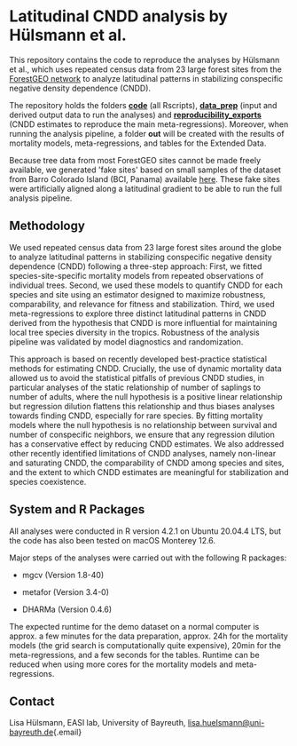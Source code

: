 # Latitudinal CNDD analysis by Hülsmann et al.

This repository contains the code to reproduce the analyses by Hülsmann et al., which uses repeated census data from 23 large forest sites from the [ForestGEO network](https://forestgeo.si.edu/) to analyze latitudinal patterns in stabilizing conspecific negative density dependence (CNDD).

The repository holds the folders [**code**](/code) (all Rscripts), [**data_prep**](/data_prep) (input and derived output data to run the analyses) and [**reproducibility_exports**](/reproducibility_exports) (CNDD estimates to reproduce the main meta-regressions). Moreover, when running the analysis pipeline, a folder **out** will be created with the results of mortality models, meta-regressions, and tables for the Extended Data.

Because tree data from most ForestGEO sites cannot be made freely available, we generated 'fake sites' based on small samples of the dataset from Barro Colorado Island (BCI, Panama) available [here](https://datadryad.org/stash/dataset/doi:10.15146/5xcp-0d46). These fake sites were artificially aligned along a latitudinal gradient to be able to run the full analysis pipeline.

## Methodology

We used repeated census data from 23 large forest sites around the globe to analyze latitudinal patterns in stabilizing conspecific negative density dependence (CNDD) following a three-step approach: First, we fitted species-site-specific mortality models from repeated observations of individual trees. Second, we used these models to quantify CNDD for each species and site using an estimator designed to maximize robustness, comparability, and relevance for fitness and stabilization. Third, we used meta-regressions to explore three distinct latitudinal patterns in CNDD derived from the hypothesis that CNDD is more influential for maintaining local tree species diversity in the tropics. Robustness of the analysis pipeline was validated by model diagnostics and randomization.

This approach is based on recently developed best-practice statistical methods for estimating CNDD. Crucially, the use of dynamic mortality data allowed us to avoid the statistical pitfalls of previous CNDD studies, in particular analyses of the static relationship of number of saplings to number of adults, where the null hypothesis is a positive linear relationship but regression dilution flattens this relationship and thus biases analyses towards finding CNDD, especially for rare species. By fitting mortality models where the null hypothesis is no relationship between survival and number of conspecific neighbors, we ensure that any regression dilution has a conservative effect by reducing CNDD estimates. We also addressed other recently identified limitations of CNDD analyses, namely non-linear and saturating CNDD, the comparability of CNDD among species and sites, and the extent to which CNDD estimates are meaningful for stabilization and species coexistence.

## System and R Packages

All analyses were conducted in R version 4.2.1 on Ubuntu 20.04.4 LTS, but the code has also been tested on macOS Monterey 12.6.

Major steps of the analyses were carried out with the following R packages:

-   mgcv (Version 1.8-40)

-   metafor (Version 3.4-0)

-   DHARMa (Version 0.4.6)

The expected runtime for the demo dataset on a normal computer is approx. a few minutes for the data preparation, approx. 24h for the mortality models (the grid search is computationally quite expensive), 20min for the meta-regressions, and a few seconds for the tables. Runtime can be reduced when using more cores for the mortality models and meta-regressions.

## Contact

Lisa Hülsmann, EASI lab, University of Bayreuth, [lisa.huelsmann\@uni-bayreuth.de](mailto:lisa.huelsmann@uni-bayreuth.de){.email}
